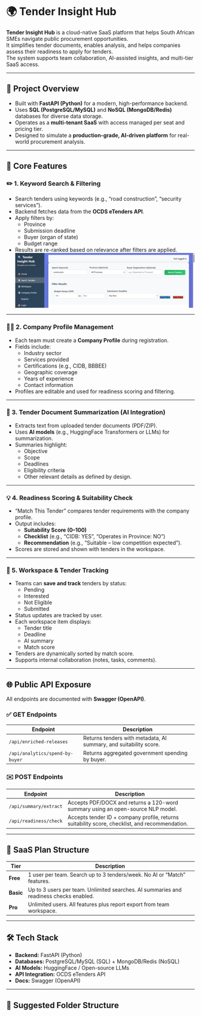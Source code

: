 # 🌍 Tender Insight Hub

**Tender Insight Hub** is a cloud-native SaaS platform that helps South African SMEs navigate public procurement opportunities.  
It simplifies tender documents, enables analysis, and helps companies assess their readiness to apply for tenders.  
The system supports team collaboration, AI-assisted insights, and multi-tier SaaS access.

---

## 🔗 Project Overview
- Built with **FastAPI (Python)** for a modern, high-performance backend.  
- Uses **SQL (PostgreSQL/MySQL)** and **NoSQL (MongoDB/Redis)** databases for diverse data storage.  
- Operates as a **multi-tenant SaaS** with access managed per seat and pricing tier.  
- Designed to simulate a **production-grade, AI-driven platform** for real-world procurement analysis.  

---

## 🚀 Core Features

### ✏️ 1. Keyword Search & Filtering
- Search tenders using keywords (e.g., “road construction”, “security services”).  
- Backend fetches data from the **OCDS eTenders API**.  
- Apply filters by:
  - Province  
  - Submission deadline  
  - Buyer (organ of state)  
  - Budget range  
- Results are re-ranked based on relevance after filters are applied.
![Search](static/search.jpg)

---

### 🧑‍💼 2. Company Profile Management
- Each team must create a **Company Profile** during registration.  
- Fields include:
  - Industry sector  
  - Services provided  
  - Certifications (e.g., CIDB, BBBEE)  
  - Geographic coverage  
  - Years of experience  
  - Contact information  
- Profiles are editable and used for readiness scoring and filtering.

---

### 🧬 3. Tender Document Summarization (AI Integration)
- Extracts text from uploaded tender documents (PDF/ZIP).  
- Uses **AI models** (e.g., HuggingFace Transformers or LLMs) for summarization.  
- Summaries highlight:
  - Objective  
  - Scope  
  - Deadlines  
  - Eligibility criteria  
  - Other relevant details as defined by design.

---

### 💡 4. Readiness Scoring & Suitability Check
- “Match This Tender” compares tender requirements with the company profile.  
- Output includes:
  - **Suitability Score (0–100)**  
  - **Checklist** (e.g., “CIDB: YES”, “Operates in Province: NO”)  
  - **Recommendation** (e.g., “Suitable – low competition expected”).  
- Scores are stored and shown with tenders in the workspace.

---

### 📂 5. Workspace & Tender Tracking
- Teams can **save and track** tenders by status:  
  - Pending  
  - Interested  
  - Not Eligible  
  - Submitted  
- Status updates are tracked by user.  
- Each workspace item displays:
  - Tender title  
  - Deadline  
  - AI summary  
  - Match score  
- Tenders are dynamically sorted by match score.  
- Supports internal collaboration (notes, tasks, comments).

---

## 🌐 Public API Exposure

All endpoints are documented with **Swagger (OpenAPI)**.

### ✅ GET Endpoints
| Endpoint | Description |
|-----------|-------------|
| `/api/enriched-releases` | Returns tenders with metadata, AI summary, and suitability score. |
| `/api/analytics/spend-by-buyer` | Returns aggregated government spending by buyer. |

### ✉️ POST Endpoints
| Endpoint | Description |
|-----------|-------------|
| `/api/summary/extract` | Accepts PDF/DOCX and returns a 120-word summary using an open-source NLP model. |
| `/api/readiness/check` | Accepts tender ID + company profile, returns suitability score, checklist, and recommendation. |

---

## 🏢 SaaS Plan Structure

| Tier | Description |
|------|--------------|
| **Free** | 1 user per team. Search up to 3 tenders/week. No AI or “Match” features. |
| **Basic** | Up to 3 users per team. Unlimited searches. AI summaries and readiness checks enabled. |
| **Pro** | Unlimited users. All features plus report export from team workspace. |

---

## 🛠 Tech Stack

- **Backend:** FastAPI (Python)  
- **Databases:** PostgreSQL/MySQL (SQL) + MongoDB/Redis (NoSQL)  
- **AI Models:** HuggingFace / Open-source LLMs  
- **API Integration:** OCDS eTenders API  
- **Docs:** Swagger (OpenAPI)  

---

## 📁 Suggested Folder Structure

